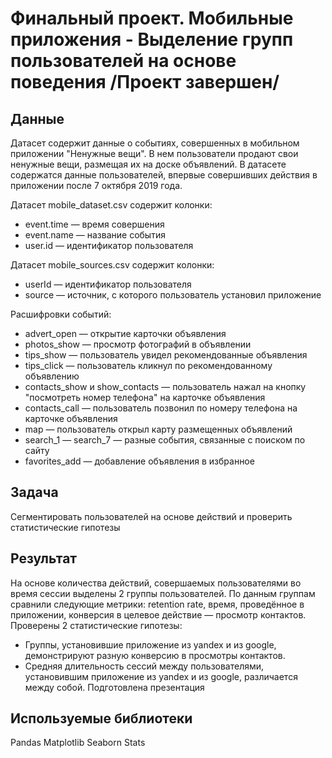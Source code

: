 # Финальный проект. Мобильные приложения - Выделение групп пользователей на основе поведения /Проект завершен/

## Данные
Датасет содержит данные о событиях, совершенных в мобильном приложении "Ненужные вещи". В нем пользователи продают свои ненужные вещи, размещая их на доске объявлений.
В датасете содержатся данные пользователей, впервые совершивших действия в приложении после 7 октября 2019 года.

Датасет mobile_dataset.csv содержит колонки:
- event.time  — время совершения
- event.name  — название события
- user.id  — идентификатор пользователя

Датасет mobile_sources.csv содержит колонки:
- userId  — идентификатор пользователя
- source  — источник, с которого пользователь установил приложение

Расшифровки событий:
- advert_open  — открытие карточки объявления
- photos_show  — просмотр фотографий в объявлении
- tips_show  — пользователь увидел рекомендованные объявления
- tips_click  — пользователь кликнул по рекомендованному объявлению
- contacts_show  и  show_contacts  — пользователь нажал на кнопку "посмотреть номер телефона" на карточке объявления
- contacts_call  — пользователь позвонил по номеру телефона на карточке объявления
- map  — пользователь открыл карту размещенных объявлений
- search_1  —  search_7  — разные события, связанные с поиском по сайту
- favorites_add  — добавление объявления в избранное

## Задача
Сегментировать пользователей на основе действий и проверить статистические гипотезы

## Результат
На основе количества действий, совершаемых пользователями во время сессии выделены 2 группы пользователей. По данным группам сравнили следующие метрики: retention rate,  время, проведённое в приложении, конверсия в целевое действие — просмотр контактов.
Проверены 2 статистические гипотезы: 
- Группы, установившие приложение из yandex и из google, демонстрируют разную конверсию в просмотры контактов.
- Средняя длительность сессий между пользователями, установившим приложение из yandex и из google, различается между собой.
Подготовлена презентация

## Используемые библиотеки
Pandas
Matplotlib
Seaborn
Stats
